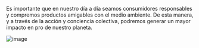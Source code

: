 Es importante que en nuestro día a día seamos consumidores responsables y compremos productos amigables con el medio ambiente. De esta manera, y a través de la acción y conciencia colectiva, podremos generar un mayor impacto en pro de nuestro planeta.


![image](https://user-images.githubusercontent.com/114907016/201741303-ab99349b-493f-46c0-91d6-a594efaba39f.png)
